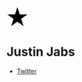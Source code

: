 <svg xmlns="http://www.w3.org/2000/svg" width="50" height="50" viewBox="0 0 260 245" class="star">
<path d="m55,237 74-228 74,228L9,96h240"/>
</svg>

# Justin Jabs

- [Twitter](https://twitter.com/justinjabs?lang=en)
